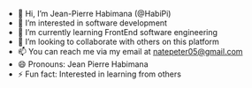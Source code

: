 - 👋 Hi, I’m Jean-Pierre Habimana (@HabiPi)
- 👀 I’m interested in software development 
- 🌱 I’m currently learning FrontEnd software engineering 
- 💞️ I’m looking to collaborate with others on this platform
- 📫 You can reach me via my email at natepeter05@gmail.com
- 😄 Pronouns: Jean Pierre Habimana
- ⚡ Fun fact: Interested in learning from others

<!---
HabiPi/HabiPi is a ✨ special ✨ repository because its `README.md` (this file) appears on your GitHub profile.
You can click the Preview link to take a look at your changes.
--->

